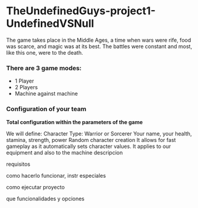 # TheUndefinedGuys-project1-UndefinedVSNull


  

The game takes place in the Middle Ages, a time when wars were rife, food was scarce, and magic was at its best. The battles were constant and most, like this one, were to the death.


### There are 3 game modes:
- 1 Player
- 2 Players
- Machine against machine

### Configuration of your team

__Total configuration within the parameters of the game__

We will define:
Character Type: Warrior or Sorcerer
Your name, your health, stamina, strength, power
Random character creation
It allows for fast gameplay as it automatically sets character values. It applies to our equipment and also to the machine
descripcion

requisitos

como hacerlo funcionar, instr especiales

como ejecutar proyecto 

que funcionalidades y opciones


